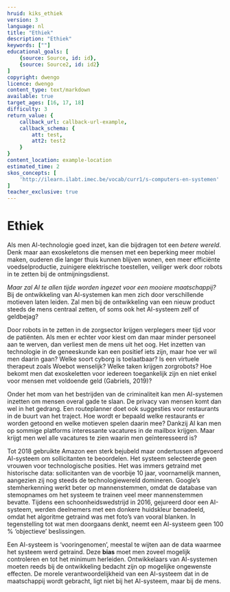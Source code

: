 ```yaml
---
hruid: kiks_ethiek
version: 3
language: nl
title: "Ethiek"
description: "Ethiek"
keywords: [""]
educational_goals: [
    {source: Source, id: id}, 
    {source: Source2, id: id2}
]
copyright: dwengo
licence: dwengo
content_type: text/markdown
available: true
target_ages: [16, 17, 18]
difficulty: 3
return_value: {
    callback_url: callback-url-example,
    callback_schema: {
        att: test,
        att2: test2
    }
}
content_location: example-location
estimated_time: 2
skos_concepts: [
    'http://ilearn.ilabt.imec.be/vocab/curr1/s-computers-en-systemen'
]
teacher_exclusive: true
---
```


# Ethiek
Als men AI-technologie goed inzet, kan die bijdragen tot een *betere wereld*. Denk maar aan exoskeletons die mensen met een beperking meer mobiel maken,
ouderen die langer thuis kunnen blijven wonen, een meer efficiënte voedselproductie, zuinigere elektrische toestellen, veiliger werk door robots in te zetten bij de
ontmijningsdienst.

*Maar zal AI te allen tijde worden ingezet voor een mooiere maatschappij?* Bij de ontwikkeling van AI-systemen kan men zich door verschillende motieven
laten leiden. Zal men bij de ontwikkeling van een nieuw product steeds de mens centraal zetten, of soms ook het AI-systeem zelf of geldbejag?

Door robots in te zetten in de zorgsector krijgen verplegers meer tijd voor de patiënten. Als men er echter voor kiest om dan maar minder personeel aan te werven, dan verliest men de mens uit het oog. Het inzetten van technologie in de geneeskunde kan een positief iets zijn, maar hoe ver wil men daarin gaan? Welke soort
cyborg is toelaatbaar? Is een virtuele therapeut zoals Woebot wenselijk? Welke taken krijgen zorgrobots? Hoe bekomt men dat exoskeletten voor iedereen toegankelijk zijn en niet enkel voor mensen met voldoende geld (Gabriels, 2019)?

Onder het mom van het bestrijden van de criminaliteit kan men AI-systemen inzetten om mensen overal gade te slaan. De privacy van mensen komt dan wel
in het gedrang. Een routeplanner doet ook suggesties voor restaurants in de buurt van het traject. Hoe wordt er bepaald welke restaurants er worden getoond en
welke motieven spelen daarin mee? Dankzij AI kan men op sommige platforms interessante vacatures in de mailbox krijgen. Maar krijgt men wel alle vacatures
te zien waarin men geïnteresseerd is?

Tot 2018 gebruikte Amazon een sterk bejubeld maar ondertussen afgevoerd AI-systeem om sollicitanten te beoordelen. Het systeem selecteerde geen vrouwen
voor technologische posities. Het was immers getraind met historische data: sollicitanten van de voorbije 10 jaar, voornamelijk mannen, aangezien zij nog steeds de
technologiewereld domineren. Google’s stemherkenning werkt beter op mannenstemmen, omdat de database van stemopnames om het systeem te trainen veel
meer mannenstemmen bevatte. Tijdens een schoonheidswedstrijd in 2016, gejureerd door een AI-systeem, werden deelnemers met een donkere huidskleur benadeeld, omdat het algoritme getraind was met foto’s van vooral blanken. In tegenstelling tot wat men doorgaans denkt, neemt een AI-systeem geen 100 % ‘objectieve’ beslissingen.

Een AI-systeem is ‘vooringenomen’, meestal te wijten aan de data waarmee het systeem werd getraind. Deze **bias** moet men zoveel mogelijk controleren en tot het
minimum herleiden. Ontwikkelaars van AI-systemen moeten reeds bij de ontwikkeling bedacht zijn op mogelijke ongewenste effecten. De morele verantwoordelijkheid van een AI-systeem dat in de maatschappij wordt gebracht, ligt niet bij het AI-systeem, maar bij de mens.
